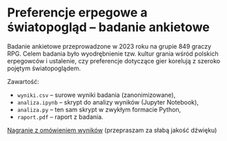 # Preferencje erpegowe a światopogląd – badanie ankietowe

Badanie ankietowe przeprowadzone w 2023 roku na grupie 849 graczy RPG. Celem badania było wyodrębnienie tzw. kultur grania wśród polskich erpegowców i ustalenie, czy preferencje dotyczące gier korelują z szeroko pojętym światopoglądem.

Zawartość:
  * `wyniki.csv` – surowe wyniki badania (zanonimizowane),
  * `analiza.ipynb` – skrypt do analizy wyników (Jupyter Notebook),
  * `analiza.py` – ten sam skrypt w zwykłym formacie Python,
  * `raport.pdf` – raport z badania.

[Nagranie z omówieniem wyników](https://youtu.be/EHPYcsfJUWg) (przepraszam za słabą jakość dźwięku)
